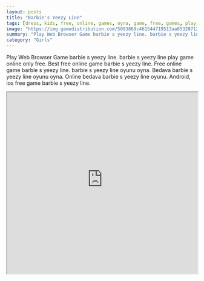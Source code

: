 ```yaml
---
layout: posts
title: "Barbie's Yeezy Line"
tags: [dress, kids, free, online, games, oyna, game, free, games, play, play, games]
image: "https://img.gamedistribution.com/5093869c461544719513aa85328712ec.jpg"
summary: "Play Web Browser Game barbie s yeezy line. barbie s yeezy line play game online only free. Best free online game barbie s yeezy line. Free online game barbie s yeezy line. barbie s yeezy line oyunu oyna. Bedava barbie s yeezy line oyunu oyna. Online bedava barbie s yeezy line oyunu. Android, ios free game barbie s yeezy line."
category: "Girls"
---
```


Play Web Browser Game barbie s yeezy line. barbie s yeezy line play game online only free. Best free online game barbie s yeezy line. Free online game barbie s yeezy line. barbie s yeezy line oyunu oyna. Bedava barbie s yeezy line oyunu oyna. Online bedava barbie s yeezy line oyunu. Android, ios free game barbie s yeezy line.

<iframe width="100%" height="480px;" src="https://html5.gamedistribution.com/5093869c461544719513aa85328712ec/"></iframe>
